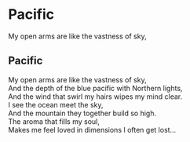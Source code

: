 # Pacific

My open arms are like the vastness of sky,

## Pacific <a id="cd18"></a>

My open arms are like the vastness of sky,  
And the depth of the blue pacific with Northern lights,  
And the wind that swirl my hairs wipes my mind clear.  
I see the ocean meet the sky,  
And the mountain they together build so high.  
The aroma that fills my soul,  
Makes me feel loved in dimensions I often get lost…

